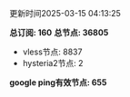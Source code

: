 更新时间2025-03-15 04:13:25

**总订阅: 160**
**总节点: 36805**
- vless节点: 8837
- hysteria2节点: 2

**google ping有效节点: 655**
